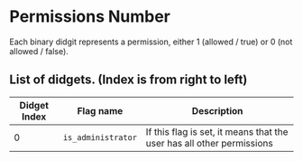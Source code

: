 # Permissions Number
Each binary didgit represents a permission, either 1 (allowed / true) or 0 (not allowed / false).

## List of didgets. (Index is from right to left)

| Didget Index | Flag name | Description |
|--------------|-----------|-------------|
| 0 | `is_administrator` | If this flag is set, it means that the user has all other permissions | 
